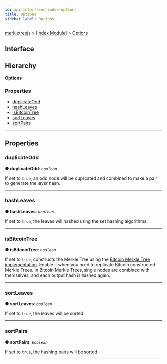 ```yaml
---
id: api-interfaces-index-options
title: Options
sidebar_label: Options
---
```


[merkletreejs](api-readme.md) > [[index Module]](api-modules-index-module.md) > [Options](api-interfaces-index-options.md)

## Interface

## Hierarchy

**Options**

### Properties

* [duplicateOdd](api-interfaces-index-options.md#duplicateodd)
* [hashLeaves](api-interfaces-index-options.md#hashleaves)
* [isBitcoinTree](api-interfaces-index-options.md#isbitcointree)
* [sortLeaves](api-interfaces-index-options.md#sortleaves)
* [sortPairs](api-interfaces-index-options.md#sortpairs)

---

## Properties

<a id="duplicateodd"></a>

###  duplicateOdd

**● duplicateOdd**: *`boolean`*

If set to `true`, an odd node will be duplicated and combined to make a pair to generate the layer hash.

___
<a id="hashleaves"></a>

###  hashLeaves

**● hashLeaves**: *`boolean`*

If set to `true`, the leaves will hashed using the set hashing algorithms.

___
<a id="isbitcointree"></a>

###  isBitcoinTree

**● isBitcoinTree**: *`boolean`*

If set to `true`, constructs the Merkle Tree using the [Bitcoin Merkle Tree implementation](http://www.righto.com/2014/02/bitcoin-mining-hard-way-algorithms.html). Enable it when you need to replicate Bitcoin constructed Merkle Trees. In Bitcoin Merkle Trees, single nodes are combined with themselves, and each output hash is hashed again.

___
<a id="sortleaves"></a>

###  sortLeaves

**● sortLeaves**: *`boolean`*

If set to `true`, the leaves will be sorted.

___
<a id="sortpairs"></a>

###  sortPairs

**● sortPairs**: *`boolean`*

If set to `true`, the hashing pairs will be sorted.

___

